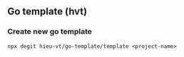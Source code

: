 ## Go template (hvt)

### Create new go template

```
npx degit hieu-vt/go-template/template <project-name>
```
